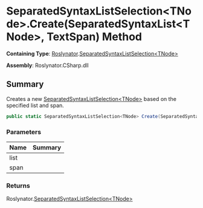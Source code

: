# SeparatedSyntaxListSelection\<TNode>\.Create\(SeparatedSyntaxList\<TNode>, TextSpan\) Method

**Containing Type**: [Roslynator](../../README.md)\.[SeparatedSyntaxListSelection\<TNode>](../README.md)

**Assembly**: Roslynator\.CSharp\.dll

## Summary

Creates a new [SeparatedSyntaxListSelection\<TNode>](../README.md) based on the specified list and span\.

```csharp
public static SeparatedSyntaxListSelection<TNode> Create(SeparatedSyntaxList<TNode> list, TextSpan span)
```

### Parameters

| Name | Summary |
| ---- | ------- |
| list | |
| span | |

### Returns

Roslynator\.[SeparatedSyntaxListSelection\<TNode>](../README.md)

